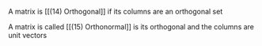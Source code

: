 A matrix is [[(14) Orthogonal]] if its columns are an orthogonal set

A matrix is called [[(15) Orthonormal]] is its orthogonal and the columns are unit vectors